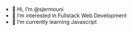 - 👋 Hi, I’m @sjermouni
- 👀 I’m interested in Fullstack Web Development
- 🌱 I’m currently learning Javascript

<!---
sjermouni/sjermouni is a ✨ special ✨ repository because its `README.md` (this file) appears on your GitHub profile.
You can click the Preview link to take a look at your changes.
--->
